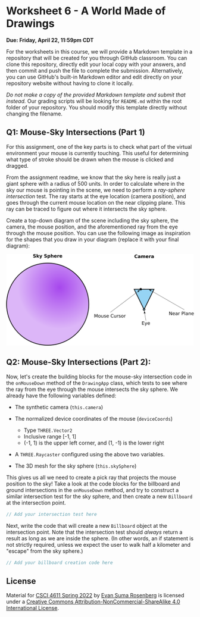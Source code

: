 # Worksheet 6 - A World Made of Drawings

**Due: Friday, April 22, 11:59pm CDT**

For the worksheets in this course, we will provide a Markdown template in a repository that will be created for you through GitHub classroom.  You can clone this repository, directly edit your local copy with your answers, and then commit and push the file to complete the submission.  Alternatively, you can use GitHub's built-in Markdown editor and edit directly on your repository website without having to clone it locally. 

*Do not make a copy of the provided Markdown template and submit that instead.* Our grading scripts will be looking for `README.md` within the root folder of your repository.  You should modify this template directly without changing the filename.



## Q1: Mouse-Sky Intersections (Part 1)

For this assignment, one of the key parts is to check what part of the virtual environment your mouse is currently touching. This useful for determining what type of stroke should be drawn when the mouse is clicked and dragged.

From the assignment readme, we know that the sky here is really just a giant sphere with a radius of 500 units. In order to calculate where in the sky our mouse is pointing in the scene, we need to perform a *ray-sphere intersection* test. The ray starts at the eye location (camera position), and goes through the current mouse location on the near clipping plane. This ray can be traced to figure out where it intersects the sky sphere.

Create a top-down diagram of the scene including the sky sphere, the camera, the mouse position, and the aforementioned ray from the eye through the mouse position.  You can use the following image as inspiration for the shapes that you draw in your diagram (replace it with your final diagram):



![](./images/sky_camera_example.png)



## Q2: Mouse-Sky Intersections (Part 2): 

Now, let's create the building blocks for the mouse-sky intersection code in the `onMouseDown` method of the `DrawingApp` class, which tests to see where the ray from the eye through the mouse intersects the sky sphere. We already have the following variables defined:

- The synthetic camera (`this.camera`)
- The normalized device coordinates of the mouse (`deviceCoords`)
  - Type `THREE.Vector2`
  - Inclusive range [-1, 1]
  - (-1, 1) is the upper left corner, and (1, -1) is the lower right

- A `THREE.Raycaster` configured using the above two variables.
- The 3D mesh for the sky sphere (`this.skySphere`)

This gives us all we need to create a pick ray that projects the mouse position to the sky!  Take a look at the code blocks for the billboard and ground intersections in the `onMouseDown` method, and try to construct a similar intersection test for the sky sphere, and then create a new `Billboard` at the intersection point.

```typescript
// Add your intersection test here
```

Next, write the code that will create a new `Billboard` object at the intersection point. Note that the intersection test should *always* return a result as long as we are inside the sphere.  (In other words, an if statement is not strictly required, unless we expect the user to walk half a kilometer and "escape" from the sky sphere.)

```typescript
// Add your billboard creation code here
```



## License

Material for [CSCI 4611 Spring 2022](https://canvas.umn.edu/courses/290928/assignments/syllabus) by [Evan Suma Rosenberg](https://illusioneering.umn.edu/) is licensed under a [Creative Commons Attribution-NonCommercial-ShareAlike 4.0 International License](http://creativecommons.org/licenses/by-nc-sa/4.0/).